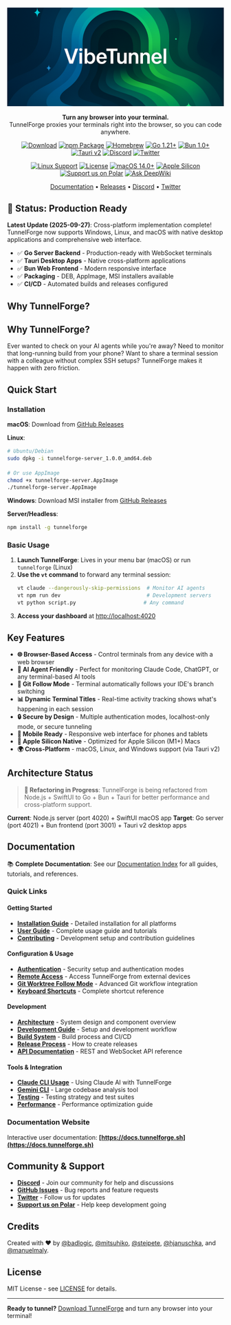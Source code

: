 <!-- Generated: 2025-01-27 12:35:00 UTC -->
<p align="center">
  <img src="assets/banner.png" alt="TunnelForge Banner" />
</p>

<p align="center">
  <strong>Turn any browser into your terminal.</strong><br>
  TunnelForge proxies your terminals right into the browser, so you can code anywhere.
</p>

<p align="center">
  <a href="https://github.com/ferg-cod3s/tunnelforge/releases/latest"><img src="https://img.shields.io/badge/Download-macOS-blue" alt="Download"></a>
  <a href="https://www.npmjs.com/package/tunnelforge"><img src="https://img.shields.io/badge/npm-Package-orange" alt="npm Package"></a>
  <a href="https://formulae.brew.sh/cask/tunnelforge"><img src="https://img.shields.io/badge/homebrew-Cask-red" alt="Homebrew"></a>
  <a href="https://go.dev"><img src="https://img.shields.io/badge/Go-1.21+-00ADD8?logo=go" alt="Go 1.21+"></a>
  <a href="https://bun.sh"><img src="https://img.shields.io/badge/Bun-1.0+-F472B6?logo=bun" alt="Bun 1.0+"></a>
  <a href="https://tauri.app"><img src="https://img.shields.io/badge/Tauri-v2-FFC131?logo=tauri" alt="Tauri v2"></a>
  <a href="https://discord.gg/3Ub3EUwrcR"><img src="https://img.shields.io/discord/1394471066990280875?label=Discord&logo=discord" alt="Discord"></a>
  <a href="https://twitter.com/tunnelforge"><img src="https://img.shields.io/twitter/follow/tunnelforge?style=social" alt="Twitter"></a>
</p>

<p align="center">
  <a href="https://www.npmjs.com/package/tunnelforge"><img src="https://img.shields.io/badge/Linux-Supported-brightgreen" alt="Linux Support"></a>
  <a href="LICENSE"><img src="https://img.shields.io/badge/License-MIT-green" alt="License"></a>
  <a href="https://www.apple.com/macos/"><img src="https://img.shields.io/badge/macOS-14.0+-red" alt="macOS 14.0+"></a>
  <a href="https://support.apple.com/en-us/HT211814"><img src="https://img.shields.io/badge/Apple%20Silicon-Required-orange" alt="Apple Silicon"></a>
  <a href="https://tunnelforge.sh/#support"><img src="https://img.shields.io/badge/Support%20us-on%20Polar-purple" alt="Support us on Polar"></a>
  <a href="https://deepwiki.com/johnferguson/tunnelforge"><img src="https://deepwiki.com/badge.svg" alt="Ask DeepWiki"></a>
</p>

<p align="center">
  <a href="https://docs.tunnelforge.sh">Documentation</a> •
  <a href="https://github.com/ferg-cod3s/tunnelforge/releases">Releases</a> •
  <a href="https://discord.gg/3Ub3EUwrcR">Discord</a> •
  <a href="https://twitter.com/tunnelforge">Twitter</a>
</p>

## 🚀 Status: Production Ready

**Latest Update (2025-09-27)**: Cross-platform implementation complete! TunnelForge now supports Windows, Linux, and macOS with native desktop applications and comprehensive web interface.

- ✅ **Go Server Backend** - Production-ready with WebSocket terminals
- ✅ **Tauri Desktop Apps** - Native cross-platform applications  
- ✅ **Bun Web Frontend** - Modern responsive interface
- ✅ **Packaging** - DEB, AppImage, MSI installers available
- ✅ **CI/CD** - Automated builds and releases configured

## Why TunnelForge?
## Why TunnelForge?

Ever wanted to check on your AI agents while you're away? Need to monitor that long-running build from your phone? Want to share a terminal session with a colleague without complex SSH setups? TunnelForge makes it happen with zero friction.

## Quick Start

### Installation

**macOS**: Download from [GitHub Releases](https://github.com/ferg-cod3s/tunnelforge/releases/latest)

**Linux**: 
```bash
# Ubuntu/Debian
sudo dpkg -i tunnelforge-server_1.0.0_amd64.deb

# Or use AppImage
chmod +x tunnelforge-server.AppImage
./tunnelforge-server.AppImage
```

**Windows**: Download MSI installer from [GitHub Releases](https://github.com/ferg-cod3s/tunnelforge/releases/latest)

**Server/Headless**: 
```bash
npm install -g tunnelforge
```

### Basic Usage

1. **Launch TunnelForge**: Lives in your menu bar (macOS) or run `tunnelforge` (Linux)
2. **Use the `vt` command** to forward any terminal session:
   ```bash
   vt claude --dangerously-skip-permissions  # Monitor AI agents
   vt npm run dev                            # Development servers
   vt python script.py                      # Any command
   ```
3. **Access your dashboard** at [http://localhost:4020](http://localhost:4020)

## Key Features

- **🌐 Browser-Based Access** - Control terminals from any device with a web browser
- **🤖 AI Agent Friendly** - Perfect for monitoring Claude Code, ChatGPT, or any terminal-based AI tools
- **🔄 Git Follow Mode** - Terminal automatically follows your IDE's branch switching
- **📊 Dynamic Terminal Titles** - Real-time activity tracking shows what's happening in each session
- **🔒 Secure by Design** - Multiple authentication modes, localhost-only mode, or secure tunneling
- **📱 Mobile Ready** - Responsive web interface for phones and tablets
- **🍎 Apple Silicon Native** - Optimized for Apple Silicon (M1+) Macs
- **🌍 Cross-Platform** - macOS, Linux, and Windows support (via Tauri v2)

## Architecture Status

> **🔄 Refactoring in Progress**: TunnelForge is being refactored from Node.js + SwiftUI to Go + Bun + Tauri for better performance and cross-platform support.

**Current**: Node.js server (port 4020) + SwiftUI macOS app
**Target**: Go server (port 4021) + Bun frontend (port 3001) + Tauri v2 desktop apps

## Documentation

📚 **Complete Documentation**: See our [Documentation Index](docs/INDEX.md) for all guides, tutorials, and references.

### Quick Links

#### Getting Started
- **[Installation Guide](docs/INSTALLATION.md)** - Detailed installation for all platforms
- **[User Guide](docs/USER_GUIDE.md)** - Complete usage guide and tutorials
- **[Contributing](docs/CONTRIBUTING.md)** - Development setup and contribution guidelines

#### Configuration & Usage
- **[Authentication](docs/authentication.md)** - Security setup and authentication modes
- **[Remote Access](docs/TESTING_EXTERNAL_DEVICES.md)** - Access TunnelForge from external devices
- **[Git Worktree Follow Mode](docs/git-worktree-follow-mode.md)** - Advanced Git workflow integration
- **[Keyboard Shortcuts](docs/keyboard-shortcuts.md)** - Complete shortcut reference

#### Development
- **[Architecture](docs/ARCHITECTURE.md)** - System design and component overview
- **[Development Guide](docs/development.md)** - Setup and development workflow
- **[Build System](docs/build-system.md)** - Build process and CI/CD
- **[Release Process](docs/RELEASE.md)** - How to create releases
- **[API Documentation](docs/API.md)** - REST and WebSocket API reference

#### Tools & Integration
- **[Claude CLI Usage](docs/claude.md)** - Using Claude AI with TunnelForge
- **[Gemini CLI](docs/gemini.md)** - Large codebase analysis tool
- **[Testing](docs/testing.md)** - Testing strategy and test suites
- **[Performance](docs/performance.md)** - Performance optimization guide

### Documentation Website

Interactive user documentation: **[https://docs.tunnelforge.sh](https://docs.tunnelforge.sh)**

## Community & Support

- **[Discord](https://discord.gg/3Ub3EUwrcR)** - Join our community for help and discussions
- **[GitHub Issues](https://github.com/ferg-cod3s/tunnelforge/issues)** - Bug reports and feature requests
- **[Twitter](https://twitter.com/tunnelforge)** - Follow us for updates
- **[Support us on Polar](https://tunnelforge.sh/#support)** - Help keep development going

## Credits

Created with ❤️ by [@badlogic](https://mariozechner.at/), [@mitsuhiko](https://lucumr.pocoo.org/), [@steipete](https://steipete.com/), [@hjanuschka](https://x.com/hjanuschka), and [@manuelmaly](https://x.com/manuelmaly).

## License

MIT License - see [LICENSE](LICENSE) for details.

---

**Ready to tunnel?** [Download TunnelForge](https://github.com/ferg-cod3s/tunnelforge/releases/latest) and turn any browser into your terminal!
